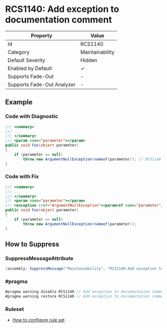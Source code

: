 # RCS1140: Add exception to documentation comment

| Property                    | Value           |
| --------------------------- | --------------- |
| Id                          | RCS1140         |
| Category                    | Maintainability |
| Default Severity            | Hidden          |
| Enabled by Default          | &#x2713;        |
| Supports Fade\-Out          | \-              |
| Supports Fade\-Out Analyzer | \-              |

## Example

### Code with Diagnostic

```csharp
/// <summary>
/// ...
/// </summary>
/// <param name="parameter"></param>
public void Foo(object parameter)
{
    if (parameter == null)
        throw new ArgumentNullException(nameof(parameter)); // RCS1140
}
```

### Code with Fix

```csharp
/// <summary>
/// ...
/// </summary>
/// <param name="parameter"></param>
/// <exception cref="ArgumentNullException"><paramref name="parameter"/> is <c>null</c>.</exception>
public void Foo(object parameter)
{
    if (parameter == null)
        throw new ArgumentNullException(nameof(parameter));
}
```

## How to Suppress

### SuppressMessageAttribute

```csharp
[assembly: SuppressMessage("Maintainability", "RCS1140:Add exception to documentation comment.", Justification = "<Pending>")]
```

### \#pragma

```csharp
#pragma warning disable RCS1140 // Add exception to documentation comment.
#pragma warning restore RCS1140 // Add exception to documentation comment.
```

### Ruleset

* [How to configure rule set](../HowToConfigureAnalyzers.md)
